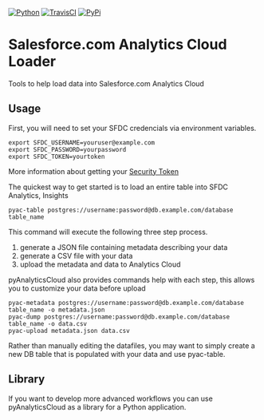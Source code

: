 [![Python](https://badge.fury.io/py/hc-insights.png)](http://badge.fury.io/py/hc-insights)
[![TravisCI](https://travis-ci.org/sibson/hc-insights.png?branch=master)](https://travis-ci.org/sibson/hc-insights)
[![PyPi](https://pypip.in/d/hc-insights/badge.png)](https://pypi.python.org/pypi/hc-insights)

Salesforce.com Analytics Cloud Loader
======================================
Tools to help load data into Salesforce.com Analytics Cloud

Usage
--------
First, you will need to set your SFDC credencials via environment variables.

    export SFDC_USERNAME=youruser@example.com
    export SFDC_PASSWORD=yourpassword
    export SFDC_TOKEN=yourtoken

More information about getting your [Security Token](https://help.salesforce.com/apex/HTViewHelpDoc?id=user_security_token.htm)

The quickest way to get started is to load an entire table into SFDC Analytics, Insights

    pyac-table postgres://username:password@db.example.com/database table_name

This command will execute the following three step process.

  1. generate a JSON file containing metadata describing your data
  2. generate a CSV file with your data
  3. upload the metadata and data to Analytics Cloud

pyAnalyticsCloud also provides commands help with each step, this allows you to customize your data before upload

    pyac-metadata postgres://username:password@db.example.com/database table_name -o metadata.json
    pyac-dump postgres://username:password@db.example.com/database table_name -o data.csv
    pyac-upload metadata.json data.csv

Rather than manually editing the datafiles, you may want to simply create a new DB table that is populated with your data and use pyac-table.

Library
---------
If you want to develop more advanced workflows you can use pyAnalyticsCloud as a library for a Python application.
